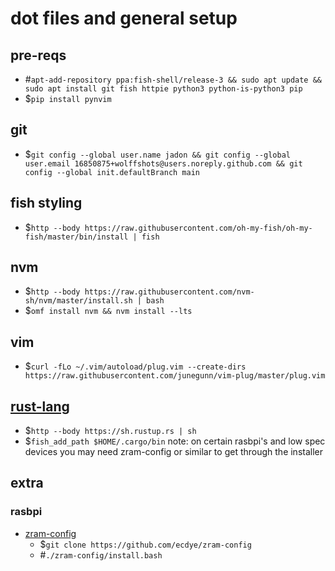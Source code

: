 # dot files and general setup

## pre-reqs
- #`apt-add-repository ppa:fish-shell/release-3 && sudo apt update && sudo apt install git fish httpie python3 python-is-python3 pip`
- $`pip install pynvim`

## git
- $`git config --global user.name jadon && git config --global user.email 16850875+wolffshots@users.noreply.github.com && git config --global init.defaultBranch main`

## fish styling
- $`http --body https://raw.githubusercontent.com/oh-my-fish/oh-my-fish/master/bin/install | fish`

## nvm
- $`http --body https://raw.githubusercontent.com/nvm-sh/nvm/master/install.sh | bash`
- $`omf install nvm && nvm install --lts`

## vim
- $`curl -fLo ~/.vim/autoload/plug.vim --create-dirs https://raw.githubusercontent.com/junegunn/vim-plug/master/plug.vim`

## [rust-lang](https://www.rust-lang.org/learn/get-started)
- $`http --body https://sh.rustup.rs | sh`
- $`fish_add_path $HOME/.cargo/bin`
note: on certain rasbpi's and low spec devices you may need zram-config or similar to get through the installer

## extra
### rasbpi
- [zram-config](https://github.com/ecdye/zram-config) 
    - $`git clone https://github.com/ecdye/zram-config`
    - #`./zram-config/install.bash` 

